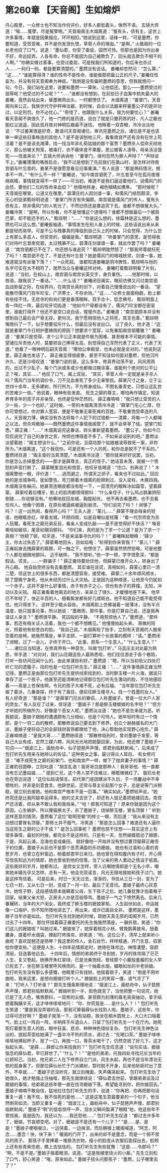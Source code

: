 # 第260章 【天音阁】生如熔炉
丹心殿里，一众修士也不知当作何评价，好多人都低着头，愀然不语。
玄镜大师道：“唉……冤孽，尽是冤孽啊。”
天音阁阁主木烟离道：“冤有头，债有主，这世上许多事情，本就是因果报应，环环相扣。”她说到这里，话锋一转，“可是墨燃，你要知道，受苦受难，并不是你发泄仇恨，草菅人命的理由。”
“是啊。”
火凰阁的一位长老也叹了口气，说道：“墨仙君，你受了委屈，固然可怜。但那也是因为你出身不好，命运捉弄。人各有命，你总不能因为自己被欺负了，回头就去欺负不相干的人啊。”
“你确实做过善事，也受过委屈，可是按我们所知道的，你后来也杀过人……一码归一码，都是要算清楚的。”
墨燃没有说话。
姜曦却忽然问：“怎么算。”
“这……”
“谁能算得清？谁的性命不是性命，谁能做那把最公正的尺子。”姜曦任性妄为，并没有将天音阁奉为神祇，“我倒是没有偏袒墨燃的意思，但我就想问一句，今日，我们站在这里，说要和墨燃一一算账，让他偿还。那么——墨燃受过的屈辱呢？他受过的不公呢？”
“……”谁都没有想到，在前些日子血案中损失最大的姜曦，竟然会站出来，替墨微雨出头，一时都愣住了。
木烟离道：“姜掌门，天音阁向来公正。我族世代守护秤神法器，到时候，自会以法器来秤量墨公子的是非功过，以定刑罚。你不必忧心。”
“奇怪了，他跟我什么关系，我为何要忧心？”
姜曦看天音阁不爽很久了，他一门修的是药道，说白了就是只要药炼的好，凡人之躯也能红尘逍遥，因此孤月夜对神明后裔最不迷信。
他眯着一双杏眼，冷冷淡淡地说：“不过姜某很是好奇，敢请问天音阁诸位，审讯完墨燃之后，诸位是不是也该审一审这些旧事株连的其他人？是不是该刨地三尺，看看南宫严还有没有在世上苟活着？是不是该去湘潭，找一找当年非礼荀姑娘的那个富贾？墨燃杀人偿命天经地义，那么他被关狗笼，被毒打，衣不蔽体食不果腹，恩公被客人凌辱，母亲活活饿死——找谁来论？”
玄镜大师讷讷地：“姜掌门，缘何忽然为罪人声辩？”
“声辩谈不上。”姜曦薄薄的嘴唇启合，“我不过是想到了先前我们在凰山时，是怎样对待南宫驷与叶忘昔的。姜某不是很愿意看见旧事重演。”
有人说道：“那是两码情况，根本不一样。”
“有什么不一样？”姜曦说，“如今南宫驷死了，叶忘昔至今在孤月夜缠绵病榻，事情就变得不一样了——可当初，难道不是我们逼迫着他们，说儒风门的血债，要他们二位的性命来血偿？”
他倏地转身，褐色眼睛如鹰隼。
“那时候呢？天音阁在哪里。公道又在哪里。”
碧潭庄的人因剑谱一事，和儒风门结怨颇深，李无心的徒弟甄琮明说道：“姜掌门所言有失偏颇。南宫驷是儒风门的传人，冤有头债有主，除非儒风门的人死光了，不然旧债还是要追究下去。谁都不想做冤大头。”
姜曦冷笑：“是啊，所以你看，你不是很懂这个道理吗？谁都不想做最后一个被扇巴掌，却不能还手的人。”
甄琮明：“……”
“你是这么想的，徐霜林是这么想的，墨燃也可以这么想。”姜曦振袖道，“事情发生在别人身上的时候，这些话说出来从来都是轻而易举。可是不公与残暴真的降临到自己头上的时候，只会觉得，为什么世上有那么多恶人，但受苦的，偏偏是我。”
甄琮明道：“听姜掌门的意思，是觉得我们对待叶忘昔南宫驷，太过残暴不公，碧潭庄剑谱谱一事，就此作罢了吗？”
姜曦道：“南宫驷都已不在了，你还想与谁追究？”
甄琮明陡然怒了：“那我师尊就枉死了吗？！南宫驷不在了，不是还有叶忘昔？她是儒风门的暗城统领，剑谱一事，她难道就没有丝毫下落？！”
一众死寂。
谁都知道姜曦是阴冷脾性，甄琮明与他的名字可实在太不相符了，居然当众与姜曦这样对峙。
姜曦盯着甄琮明看了片刻，说道：“当初，在蛟山上，南宫驷与南宫长英交手，身负重伤。……他那时候，以唇语，跟我说了一番话。”
“……什么话？”
姜曦闭目阖实，眼前仿佛又闪过南宫驷血战弥留之际，在结界内，在南宫长英的剑下，对着自己慢慢说出的一番话。
“望能散尽儒风门百年珍宝，广济寒士，不存余饷。”
“这……”众修士面面相觑，脸上都有些挂不住。无悲寺的和尚们更是垂落眼眸，双手合十，低念佛号。
甄琮明面上青一阵红一阵，最后咬牙切齿道：“他如今尸骨都没有了，儒风门珍宝都在密室里，谁能打得开？他还不是空口说白话，惺惺作态。”
姜曦道：“南宫驷原本并没有想到自己最后会尸骨无存。更何况，我宁愿相信他人之将死，其言也善。”
甄琮明嘴唇抖了一下，似乎想要驳斥什么，但最后没有说出口。
过了良久，他才道：“这就是姜掌门今日袒护墨微雨的原因？想要求个宽容，以免重蹈南宫驷覆辙？”
姜曦道：“姜某只是觉得，求个公平公正本就是件极为困难、甚至根本不可能的事情。望诸位斥责他人时，莫要把自己捧得太高，别觉得自己浑然代表了正义，代表了天道。”
他看了一眼神明后嗣天音阁：“哪怕公审殿堂，也未必就是全对的。”
他说到这里，薛正雍也发话了。
薛正雍显得很疲惫，甚至不知该如何面对墨燃，但他沉吟许久，还是沙哑叹道：“姜掌门说的是。这么多年，修真界动荡不安，风风雨雨的，出过不少乱子，每个门派或多或少也都做过糊涂事，谁能判个绝对的公平公正？唉，其实……”
他叹了口气，阖上双目。
“其实，草菅人命一定就是亲手杀人吗？儒风门当年的调价令，刀不见血害死了多少无辜黎民。薛某尺寸之身，立于尘世四十余年，无多建树，所行所为，不为修身成仙，不图名垂青史。只想让这乱世的苦难少一些。”
他说着，眼神有些发直。
死生之巅的尊主，哪怕再作镇定，知道养育多年的孩子并非亲侄，也终是怔忡茫然的。
薛正雍喃喃：“我只想让受苦的人少一些，少一个也好。”
这时候，一旁的木烟离清清冷冷道：“薛掌门宅心仁厚，但你可曾想过，你对罪人宽容，便是不敬重无辜死难的百姓，不敬重饱受牵连的凡人。天音阁力薄，确实没有办法将每个人犯下的过错都一一清算，将每一个人都绳之以法，但杀鸡儆猴——既然墨燃这件事情我阁管了，就不会草草了结。望掌门知悉。”
薛正雍：“……”
木烟离说完这番话，转头重新望着墨燃。
“墨公子，你如今已侃侃说完了自己的身世之苦，怜悯也博得差不多了。不如来谈谈别的吧。”
墨燃淡淡望着她：“阁主想谈什么。”
“之前你说，豆腐坊那个姑娘被凌辱致死一案，非你所为。”木烟离道，“这个我信你。可是还有一个人的死，和你总是脱不了干系的。”
墨燃闭目道：“阁主查的当真清楚。”
木烟离冷淡道：“那你就来好好说罢，当初，你是怎么杀掉墨念的——那才是薛尊主，真正的侄子。”
她话音未落，就被一个愤怒的声音打断了。
薛蒙眼里泪光和恨意，他咬牙低喝道：“住口。别再说了！”
木烟离瞥他一眼，评价道：“……逃而避之，所谓天之骄子，看来也不过如此。”
回应她的是龙城争鸣，犹如警告。弯刀擦着木烟离的脸颊刺过，没入梁柱，木屑四溅。
木烟离没有躲闪，她甚至连眼皮都没有眨一下，一双漂亮的眼眸冰如霜雪，望着薛蒙。
薛蒙咬着后槽牙，脸上的肌肉都恨得颤抖：“什么亲侄子，什么鸠占鹊巢阴阳倒错……你说够没有。”
他蓦地拔回龙城，胸膛起伏。
他不再去看墨燃，也不去看任何人。他像个困兽，在原处被逼疯被逼到崩溃。
“你们说完了吗？！闹够了吗？！这一出热闹，看得开心吗？”
王夫人道：“蒙儿……”
薛蒙不理会母亲的轻语，他眼眶赤红，举着龙城，环顾四周，似是自嘲似是轻蔑：“看一代宗师变为杀人狂魔，看死生之巅兄弟反目，看亲人变成仇敌——是不是觉得好不快活？”
嗓音嘶哑如破埙，尾音如翎羽颤抖。
“你们来，真的是为了求一个公道？是为了求一个真相？”他顿了顿，咬牙道，“不是来滋事寻仇的吗？！”
姜曦眯起眼睛：“薛少主，你太过失态了。”
薛蒙蓦地回头，目如焰电：“轮得到你来管我？”
“蒙儿！”
薛正雍起身去拽薛蒙的肩膀，可一触之下，他愣住了。薛蒙虽然愤然怒嗥，可是他整个人都在细微地颤抖。
近乎破碎。
“我不想听。”他一字一顿，字字恨愈深，“都是假话。谎言。……一群骗子！”
薛正雍待要劝住他，但薛蒙已推开众人，转身出了丹心殿。
他自始至终没有去看墨燃。
其实谁在说谎，真相如何，薛蒙心里已一清二楚，但这世上的很多东西，都是清楚容易，接受难。
薛蒙二十余年顺风顺水，除了楚晚宁身死，他从未经历过什么大灾劫。正是因为这种顺遂，让他至今仍犹如一个赤子。这并不是什么好事情，赤子有赤子之心，但也有赤子的莽撞，无知，冲动以及尖锐。
薛正雍看着他离去的地方，呆呆立了很久，才缓慢地座下来。
他早已不年轻了，快近半百的人，细看鬓发都有好几缕斑白。他不知道自己能不能受得住。他只得坐下。
这样至少能从容些。
木烟离脸上仿佛凝着一层薄冰，没有半点温度，她只就事论事，所以她说：“墨微雨，那件事，你是打算自己说，还是我再请证人来言？”
墨燃很平静。
死囚般的平静。
“不用劳烦他人了。”墨燃道，“那件事，若还有相关证人活着，我也一个都不想瞧见。”
他慢慢抬起头来。
熹微的阳光，照着他有些苍白的脸。
“我自己说。”
木烟离抬了抬手，立刻有天音阁的人搬来空着的座椅，她施然落座，单手支颐，一副打算听个长故事的模样：“请。”
墨燃闭了闭眼，过了一会儿，才终于开口。
“此事，原系一个生意人。”
“什么生意人？”
“……诸位应当知道，在修真界有一种营生，叫做‘包打听’。”
马芸庄主对此最为熟悉，举手道：“对对对，我们山庄跟这些人最熟悉啦，他们往往游走于各个巷陌，打听一些坊间旧闻什么的，由此来谋些利好。”
墨燃道：“嗯，所以当初伯父四处打听亡兄的遗腹子，找的也是一位包打听先生。”
薛正雍：“……”
这件事情薛正雍当然记得，墨燃正是由那位包打听先生提供线索找到的，当时醉玉楼一片火海，据说只幸存了这一个孩子。他甚至还能清晰地记得那位包打听先生激动的脸，不住地感叹着——真是上苍保佑啊，令兄的孩子大难不死，必有后福。
“当年那位包打听先生接了委派，几番查探，终于有了眉目，便前往醉玉楼寻人。找一个姓墨的女人。”
有人好奇道：“那是谁？”
“是薛掌门兄长的眷侣，人称墨娘子。曾是一位大户人家的庶女。”
有人反应了过来，惊讶道：“墨娘子？那是醉玉楼嬷娘的名字吧？”
“但方才听她的所做所为，好像是个恶女人呢。”
墨燃淡淡道：“她也不是生来就为恶。听我娘说，墨娘子跟她的遭遇颇有几分相似，也是个可怜人。她年轻时有过一个情郎，是个一穷二白的散修，那散修说自己要去到下修界，创立个赫赫威名的大门派，墨娘子便将自己的全部钱财首饰都赠给了他，决心帮助他实现野心抱负。”
薛正雍喃喃道：“是我大哥……”
墨燃继续道：“那散修临别时，曾对墨娘子发誓，等自己大业有成，定然三媒六聘，风风光光地把她娶回家。为此，他还赠了墨娘子一句词——“烟波江上，画舫舟中，仙子琵琶声声慢，郎君别临默默闻。”，后来成了包打听先生用来与她辨认的佐证。”
这种男女之事，最讨得众人耳目。
有女修问道：“难不成死生之巅的前掌门，也和南宫严一样，做下了抛弃妻子的事情？”
薛正雍豹目圆睁，立刻叱道：“胡言乱语！我哥哥岂是那种人！我哥哥他、他一直都没有忘记墨姑娘……”
提到亡兄，这个男人禁不住难过，眼眶微微红了。
璇玑长老也在旁边说道：“这位仙姑请慎言。前代掌门是因建派不久后，于一场鏖战中不幸牺牲的，并非是刻意食言。他辞世前，还常与尊主论起那个女子，总是说等门派稍稳，就立刻去接她。他和南宫严根本不是一回事。”
“确实如此。”墨燃轻声说，“她终究还是比我阿娘幸运得多。她的丈夫去世了，却还有人惦记着把她接回去。南宫严还活着，却从来不敢认我和我母亲。”
“哈！那我可知道了！原来你就是因为这个原因，心生嫉妒，所以狸猫换太子，杀了墨娘子，烧掉醉玉楼，冒名顶替！”
听到这样恶意的猜测，墨燃看了这位“聪明至极”的修士一眼，而后道：“我从来没有主动想过要冒名顶替。”
那修士并不服气，冷笑道：“那是怎么回事？难道还有人逼你当这死生之巅的公子不成？”
是怎么回事呢？
墨燃也禁不住想——其实这世上有很多事情，最初的时候，都完全不是这样的。只是有一天，忽然蝴蝶扇动了翅膀，于是，风起云涌，沧海也变成桑田。
就好像他一开始并没有想过要顶替薛正雍侄子的位置，墨娘子从前也不是那个恶贯满盈的乐坊嬷娘。
她也有过温和心善的青葱岁月，也曾立在轩窗边，盼着郎君早日来归。她也曾在得知腹内有子时，开心得写信告知远方的情郎，她也曾收到他的信笺，当了父亲的男人激动之情溢于纸面。
这些美好的岁月，她都有过。
是庶女又怎样，旁人讥嘲她情郎是个无名小卒，嘲笑她未婚先孕又怎样。总有一天，他会兑现诺言，风光无限地接她和孩子过门。她是这样笃信着。
可是后来，时日一天天过去，渐渐的，书信从三日一封，变为了七日一封，又从七日一封，变成了一月一封，最后了无音讯。墨娘子最终心灰意冷，她性子野，这段感情原本就瞒着父母，生下孩子之后，她几番犹豫才抱着稚子回家。结果父亲大怒，正房夫人亦是百般辱骂。墨娘子一气之下愤然离去。后来几番辗转，当年的大户闺女，竟终成了醉玉楼的嬷娘掌柜。
人生起伏如此，命运就像一口熔炉，你不知所措地进去了，再出来，或许已面目全非。
墨燃是这样，墨娘子当年亦是如此。
包打听先生找到她的时候，距她天真无邪的闺阁岁月，已然过去了十四年。
那位怀揣着薛正雍委托的先生施施然落座，一展折扇，笑道：“你们这儿的嬷娘呢？叫她过来。”
嬷娘来了，她穿着桃花小袄，臂挽鹅黄披帛，扭着腰身，提着杆水烟袋，撩起叮咚珠帘，娇笑道：“哟，这位公子，清早上就来听小曲呢？喜欢琵琶还是扬琴？我这里的伶人，金石丝竹，样样精通，开门生意，奴家给你便宜些。”
这便是人生，十四年前情郎走时，她倚在珠帘边，神情凄楚，容颜清丽，目送着他远去。
十四年后，情郎的弟弟终于寻到她，岁月的珠帘隔了茫茫人生，复又卷起。她拂开朱红翠绿，已是沧桑饱经。曾经那个小鹿般羞赧的女人早已死去了，坐在醉玉楼里呼风唤雨的，是一个抽着水烟，媚眼如丝的半老徐娘。
包打听先生没有那么多感慨，他眼里只有钱财。他摇着扇子，笑道：“倒是不用听曲啦，我来这里，是想向嬷娘打听个人。”
嬷娘脸上的笑容一僵，语气凉了下来：“打听人？打听谁？”
那先生慢条斯理地说：“烟波江上，画舫舟中，仙子琵琶声声慢，郎君别临默默闻。”
嬷娘听到一半，脸色就变了，当他把整一句说完，她已是了无人色，嘴唇颤抖，一双修的尖细、甚至颇为刻薄的眉毛突突抽动，拿手绢摁着胸脯半天，这才哆哆嗦嗦地问：
“你、你究竟是……是什么人？！”
包打听先生笑道：“要是我没弄错的话，那我可算替薛仙长找到人啦。墨娘子，这些年，你过得可还好啊？”
墨娘子晃荡一下，没有站稳，跌坐在桐木圆凳上，大口大口喘着气，脸上红一阵白一阵，半晌挥手斥退众人，只留了包打听先生一个在厅内。她死死盯着那生意人的脸，眼中狂喜、悲凉、种种神色错综复杂。
包打听先生神色淡淡的，提起茶壶给她满了一盏半冷不热的茶水，递过去：“先喝口茶。”
墨娘子哆哆嗦嗦地捧起杯子，抿了一口，再抿一口，等茶水喝干了，仍然空抿了好几下，这才抬起头来。
“是薛……薛郎让你来找我的？”
包打听先生叹息道：“说句实话，嬷娘惦念的薛仙君，早已辞世了。”
“什么？！”
“是他的弟弟，托我四处寻找兄长当年的红颜知己。当初，他兄弟二人在下修界自立门派，风生水起，再也不是当年漂泊无依的孤身客了。但那位薛仙长忙于门派建树，暂时脱不开身，后来他斩妖时出了意外，不幸就……”
墨娘子还没听完，就立刻掩面，失声痛哭起来。
包打听先生劝了她很久，她才勉强止住抽噎，那先生就继续说：“薛仙君去世前，曾跟弟弟谈及过嬷娘的事情，他弟弟这些年便一直在找寻嬷娘下落，希望能寻到你，把你接回去。”
墨娘子喃喃不敢自信，猛地拉住包打听先生的手，说道：“你再把、你再把那句话重复一遍！我不信，我不信死的是他……”
这是这笔生意最要紧的一个句子，他当然倒背如流，当即又重复一遍：“烟波江上，画舫舟中，仙子琵琶声声慢，郎君别临默默闻。”
墨娘子“啊”的低低惊呼一声，泪水又瞬间盈满了眼眶“他，他这些年不曾找我，竟是因为，我还以为……我还怨他……”
包打听先生叹道：“都过去许多年了，嬷娘，节哀顺变吧。对了，嬷娘是不是还有一个儿子？”
“是……是、是是！”墨娘子哽咽啜泣，一边哭着，一边抹泪，而后朝楼上暖阁喊道，“阿念，阿念……墨念！快，快下来！”
暖阁的门开了，出来的却不是墨念，而是一个弱不禁风的孩子。
那孩子手里捧着一堆换洗衣物，瘦小的脸庞从衣服后面探出去，脸颊上还有些青紫伤疤，瞧上去怯怯的。
包打听先生有些犹豫：“这是……令郎吗？”
“啊，不是不是。”墨娘子揩着眼泪，说道，“这是我楼里烧火的小厮。”
先生立刻松了口气，舒心笑道：“哦，原来如此。”
墨娘子扭头问那孩子：“墨燃，公子哪里去了？”
